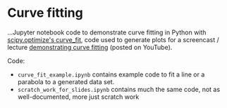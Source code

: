 # Curve fitting
...Jupyter notebook code to demonstrate curve fitting in Python with [scipy.optimize's curve_fit](https://docs.scipy.org/doc/scipy/reference/generated/scipy.optimize.curve_fit.html), code used to generate plots for a screencast / lecture [demonstrating curve fitting](https://www.youtube.com/watch?v=Jl-Ye38qkRc) (posted on YouTube).

Code:

- `curve_fit_example.ipynb` contains example code to fit a line or a parabola to a generated data set.
- `scratch_work_for_slides.ipynb` contains much the same code, not as well-documented, more just scratch work 
